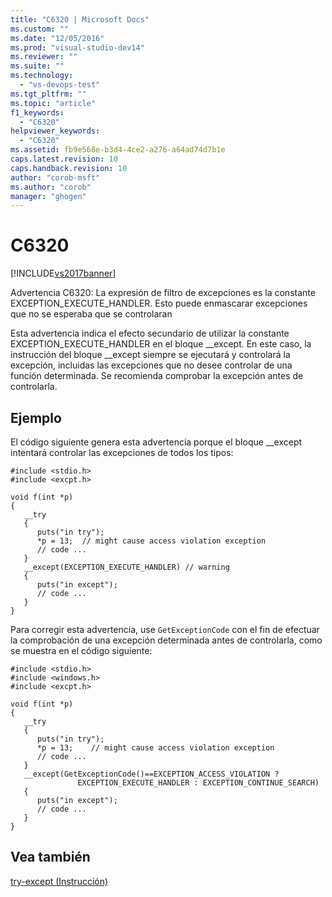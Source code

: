 ```yaml
---
title: "C6320 | Microsoft Docs"
ms.custom: ""
ms.date: "12/05/2016"
ms.prod: "visual-studio-dev14"
ms.reviewer: ""
ms.suite: ""
ms.technology: 
  - "vs-devops-test"
ms.tgt_pltfrm: ""
ms.topic: "article"
f1_keywords: 
  - "C6320"
helpviewer_keywords: 
  - "C6320"
ms.assetid: fb9e568e-b3d4-4ce2-a276-a64ad74d7b1e
caps.latest.revision: 10
caps.handback.revision: 10
author: "corob-msft"
ms.author: "corob"
manager: "ghogen"
---
```

# C6320
[!INCLUDE[vs2017banner](../code-quality/includes/vs2017banner.md)]

Advertencia C6320: La expresión de filtro de excepciones es la constante EXCEPTION\_EXECUTE\_HANDLER.  Esto puede enmascarar excepciones que no se esperaba que se controlaran  
  
 Esta advertencia indica el efecto secundario de utilizar la constante EXCEPTION\_EXECUTE\_HANDLER en el bloque \_\_except.  En este caso, la instrucción del bloque \_\_except siempre se ejecutará y controlará la excepción, incluidas las excepciones que no desee controlar de una función determinada.  Se recomienda comprobar la excepción antes de controlarla.  
  
## Ejemplo  
 El código siguiente genera esta advertencia porque el bloque \_\_except intentará controlar las excepciones de todos los tipos:  
  
```  
#include <stdio.h>   
#include <excpt.h>   
  
void f(int *p)   
{   
   __try  
   {   
      puts("in try");   
      *p = 13;  // might cause access violation exception  
      // code ...  
   }   
   __except(EXCEPTION_EXECUTE_HANDLER) // warning  
   {   
      puts("in except");   
      // code ...  
   }   
}   
```  
  
 Para corregir esta advertencia, use `GetExceptionCode` con el fin de efectuar la comprobación de una excepción determinada antes de controlarla, como se muestra en el código siguiente:  
  
```  
#include <stdio.h>   
#include <windows.h>   
#include <excpt.h>   
  
void f(int *p)   
{   
   __try  
   {   
      puts("in try");   
      *p = 13;    // might cause access violation exception   
      // code ...  
   }   
   __except(GetExceptionCode()==EXCEPTION_ACCESS_VIOLATION ?   
               EXCEPTION_EXECUTE_HANDLER : EXCEPTION_CONTINUE_SEARCH)  
   {   
      puts("in except");   
      // code ...  
   }   
}  
```  
  
## Vea también  
 [try\-except \(Instrucción\)](/visual-cpp/cpp/try-except-statement)